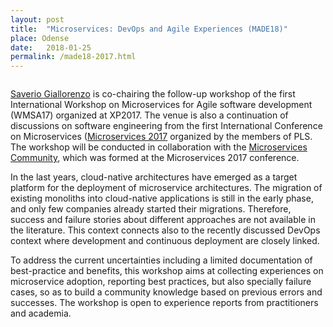 ```yaml
---
layout: post
title:  "Microservices: DevOps and Agile Experiences (MADE18)"
place: Odense
date:   2018-01-25
permalink: /made18-2017.html
---
```

<span class="image featured"><img src="/images/posts/xp-2018.png" alt=""></span>

[Saverio Giallorenzo](/people#sg) is co-chairing the follow-up workshop of the first International Workshop on Microservices for Agile software development (WMSA17) organized at XP2017. The venue is also a continuation of discussions on software engineering from the first International Conference on Microservices ([Microservices 2017](/microservices-2017.html) organized by the members of PLS. The workshop will be conducted in collaboration with the [Microservices Community](http://microservices.sdu.dk/), which was formed at the Microservices 2017 conference.

<!--more-->

In the last years, cloud-native architectures have emerged as a target platform for the deployment of microservice architectures. The migration of existing monoliths into cloud-native applications is still in the early phase, and only few companies already started their migrations. Therefore, success and failure stories about different approaches are not available in the literature. This context connects also to the recently discussed DevOps context where development and continuous deployment are closely linked.


To address the current uncertainties including a limited documentation of best-practice and benefits, this workshop aims at collecting experiences on microservice adoption, reporting best practices, but also specially failure cases, so as to build a community knowledge based on previous errors and successes. The workshop is open to experience reports from practitioners and academia.

